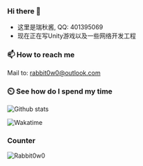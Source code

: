 ### Hi there 👋

- 这里是瑞秋酱, QQ: 401395069
- 现在正在写Unity游戏以及一些网络开发工程

### 📫 How to reach me
Mail to: rabbit0w0@outlook.com

### ⏲️ See how do I spend my time
![Github stats](https://github-readme-stats.vercel.app/api?username=Rabbit0w0&show_icons=true&include_all_commits=true&count_private=true)

![Wakatime](https://github-readme-stats.vercel.app/api/wakatime?username=rabbit0w0)

### Counter
![Rabbit0w0](https://count.getloli.com/get/@Rabbit0w0)

